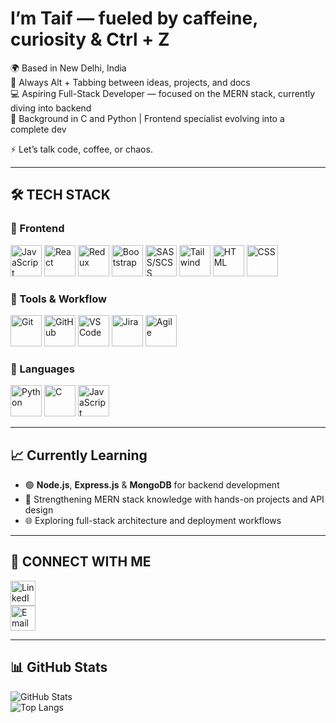 # I’m Taif — fueled by caffeine, curiosity & Ctrl + Z

🌍  Based in New Delhi, India  
🧠  Always Alt + Tabbing between ideas, projects, and docs  
💻  Aspiring Full-Stack Developer — focused on the MERN stack, currently diving into backend  
🧱  Background in C and Python | Frontend specialist evolving into a complete dev  

⚡ Let’s talk code, coffee, or chaos.

---

## 🛠️ TECH STACK

### 🎨 Frontend
[<img src="https://img.icons8.com/color/48/000000/javascript--v1.png" alt="JavaScript" width="50"/>](https://www.javascript.com/)
[<img src="https://img.icons8.com/officel/80/react.png" alt="React" width="50"/>](https://react.dev/)
[<img src="https://raw.githubusercontent.com/reduxjs/redux/master/logo/logo.png" alt="Redux" width="50"/>](https://redux.js.org/)
[<img src="https://getbootstrap.com/docs/5.3/assets/brand/bootstrap-logo-shadow.png" alt="Bootstrap" width="50"/>](https://getbootstrap.com/)
[<img src="https://sass-lang.com/assets/img/logos/logo.svg" alt="SASS/SCSS" width="50"/>](https://sass-lang.com/)
[<img src="https://upload.wikimedia.org/wikipedia/commons/d/d5/Tailwind_CSS_Logo.svg" alt="Tailwind" width="50"/>](https://tailwindcss.com/)
[<img src="https://img.icons8.com/color/48/html-5--v1.png" alt="HTML" width="50"/>](https://developer.mozilla.org/en-US/docs/Web/HTML)
[<img src="https://img.icons8.com/color/48/css3.png" alt="CSS" width="50"/>](https://developer.mozilla.org/en-US/docs/Web/CSS)

### 🔧 Tools & Workflow
[<img src="https://img.icons8.com/color/48/git.png" alt="Git" width="50"/>](https://git-scm.com/)
[<img src="https://cdn-icons-png.flaticon.com/512/25/25231.png" alt="GitHub" width="50"/>](https://github.com/)
[<img src="https://img.icons8.com/color/48/visual-studio-code-2019.png" alt="VS Code" width="50"/>](https://code.visualstudio.com/)
[<img src="https://en.wikipedia.org/wiki/Jira_(software)#/media/File:Jira_Logo.svg" alt="Jira" width="50"/>](https://en.wikipedia.org/wiki/Jira_(software))
[<img src="https://upload.wikimedia.org/wikipedia/commons/6/66/Agile_manifesto_logo.svg" alt="Agile" width="50"/>](https://document360.com/blog/agile-documentation/)

### 🧠 Languages
[<img src="https://img.icons8.com/color/48/python--v1.png" alt="Python" width="50"/>](https://www.python.org/)
[<img src="https://img.icons8.com/color/48/c-programming.png" alt="C" width="50"/>](https://en.wikipedia.org/wiki/C_(programming_language))
[<img src="https://img.icons8.com/color/48/000000/javascript--v1.png" alt="JavaScript" width="50"/>](https://www.javascript.com/)

---

## 📈 Currently Learning

- 🟢 **Node.js**, **Express.js** & **MongoDB** for backend development  
- 🧠 Strengthening MERN stack knowledge with hands-on projects and API design  
- 🌐 Exploring full-stack architecture and deployment workflows  

---

## 🔗 CONNECT WITH ME

[<img src="https://cdn-icons-png.flaticon.com/512/174/174857.png" alt="LinkedIn" width="40"/>](https://www.linkedin.com/in/taif-khan-14b404295/)  
[<img src="https://cdn-icons-png.flaticon.com/512/732/732200.png" alt="Email" width="40"/>](mailto:mohd.taif.khan1@gmail.com)

---

## 📊 GitHub Stats

![GitHub Stats](https://github-readme-stats.vercel.app/api?username=tk-droid&show_icons=true&count_private=true&theme=tokyonight)  
![Top Langs](https://github-readme-stats.vercel.app/api/top-langs/?username=tk-droid&count_private=true&langs_count=5&layout=compact&theme=tokyonight)
